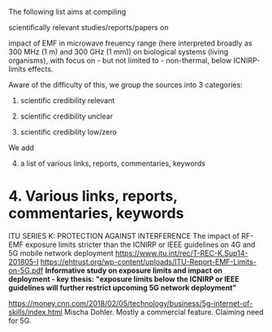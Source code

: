 The following list aims at compiling

scientifically relevant studies/reports/papers on

impact of EMF 
in microwave freuency range (here interpreted broadly as 300 MHz (1 m) and 300 GHz (1 mm)) 
on biological systems (living organisms),
with focus on - but not limited to -
non-thermal, below ICNIRP-limits effects.

Aware of the difficulty of this,
we group the sources into 3 categories:

1. scientific credibility relevant	

2. scientific credibility unclear

3. scientific credibility low/zero

We add 

4. a list of various links, reports, commentaries, keywords 

# 4. Various links, reports, commentaries, keywords 


ITU
SERIES K: PROTECTION AGAINST INTERFERENCE
The impact of RF-EMF exposure limits stricter than the ICNIRP or IEEE guidelines on 4G and 5G mobile network deployment
https://www.itu.int/rec/T-REC-K.Sup14-201805-I
https://ehtrust.org/wp-content/uploads/ITU-Report-EMF-Limits-on-5G.pdf
**Informative study on exposure limits and impact on deployment - key thesis: "exposure limits below the ICNIRP or IEEE guidelines will further restrict upcoming 5G network deployment"**

https://money.cnn.com/2018/02/05/technology/business/5g-internet-of-skills/index.html
Mischa Dohler. Mostly a commercial feature. Claiming need for 5G.
